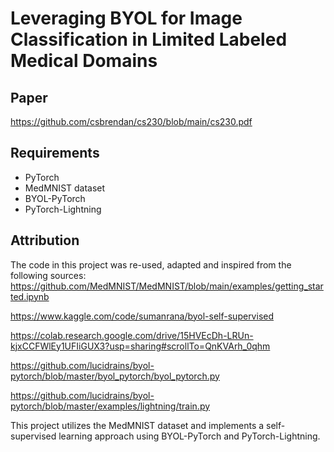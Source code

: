 # Leveraging BYOL for Image Classification in Limited Labeled Medical Domains

## Paper
https://github.com/csbrendan/cs230/blob/main/cs230.pdf







## Requirements

- PyTorch
- MedMNIST dataset
- BYOL-PyTorch
- PyTorch-Lightning


## Attribution

The code in this project was re-used, adapted and inspired from the following sources:
https://github.com/MedMNIST/MedMNIST/blob/main/examples/getting_started.ipynb

https://www.kaggle.com/code/sumanrana/byol-self-supervised

https://colab.research.google.com/drive/15HVEcDh-LRUn-kjxCCFWlEy1UFIiGUX3?usp=sharing#scrollTo=QnKVArh_0qhm

https://github.com/lucidrains/byol-pytorch/blob/master/byol_pytorch/byol_pytorch.py

https://github.com/lucidrains/byol-pytorch/blob/master/examples/lightning/train.py

This project utilizes the MedMNIST dataset and implements a self-supervised learning approach using BYOL-PyTorch and PyTorch-Lightning.




